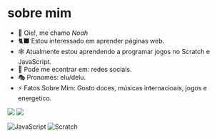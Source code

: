 # sobre mim
- 🖤 Oie!, me chamo *Noah*
- 🐈‍⬛ Estou interessado em aprender páginas web.
- 🕸 Atualmente estou aprendendo a programar jogos no Scratch e JavaScript.
- 🍫 Pode me econtrar em: redes sociais.
- 🎭 Pronomes: elu/delu.
- ⚡ Fatos Sobre Mim: Gosto doces, músicas internacioais, jogos e energetico.



![](https://tenor.com/pt-BR/view/princess-rapunzel-playing-guitar-gif-12458315388461073203.gif)  ![](https://tenor.com/pt-BR/view/cat-kitten-scare-scared-cat-scared-gif-24306961.gif)

![JavaScript](https://img.shields.io/badge/javascript-%23323330.svg?style=for-the-badge&logo=javascript&logoColor=%23F7DF1E)
![Scratch](https://img.shields.io/badge/Scratch-4D97FF?style=for-the-badge&logo=Scratch&logoColor=white)

<!---
Noahjask/Noahjask is a ✨ special ✨ repository because its `README.md` (this file) appears on your GitHub profile.
You can click the Preview link to take a look at your changes.
--->
 
